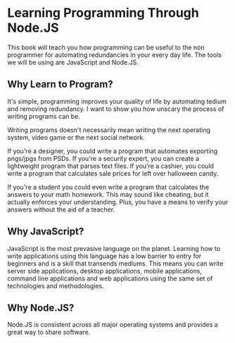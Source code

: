 # Learning Programming Through Node.JS

This book will teach you how programming can be useful to the non programmer for automating redundancies in your every day life.  The tools we will be using are JavaScript and Node.JS.  

## Why Learn to Program?

It's simple, programming improves your quality of life by automating tedium and removing redundancy.  I want to show you how unscary the process of writing programs can be.

Writing programs doesn't necessarily mean writing the next operating system, video game or the next social network.

If you're a designer, you could write a program that automates exporting pngs/jpgs from PSDs.  If you're a security expert, you can create a lightweight program that parses text files.  If you're a cashier, you could write a program that calculates sale prices for left over halloween candy.

If you're a student you could even write a program that calculates the answers to your math homework.  This may sound like cheating, but it actually enforces your understanding.  Plus, you have a means to verify your answers without the aid of a teacher.

## Why JavaScript?

JavaScript is the most prevasive language on the planet.  Learning how to write applications using this language has a low barrier to entry for beginners and is a skill that transends mediums.  This means you can write server side applications, desktop applications, mobile applications, command line applications and web applications using the same set of technologies and methodologies.

## Why Node.JS?

Node.JS is consistent across all major operating systems and provides a great way to share software.